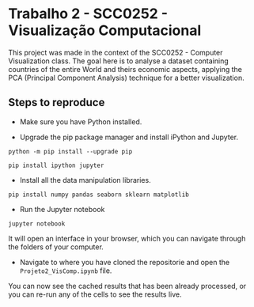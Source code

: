 # Trabalho 2 - SCC0252 - Visualização Computacional

This project was made in the context of the SCC0252 - Computer Visualization class. The goal here is to analyse a dataset containing countries of the entire World and theirs economic aspects, applying the PCA (Principal Component Analysis) technique for a better visualization.

## Steps to reproduce 

- Make sure you have Python installed.

- Upgrade the pip package manager and install iPython and Jupyter.

`python -m pip install --upgrade pip`

`pip install ipython jupyter`

- Install all the data manipulation libraries.

`pip install numpy pandas seaborn sklearn matplotlib`

- Run the Jupyter notebook

`jupyter notebook`

It will open an interface in your browser, which you can navigate through the folders of your computer.

- Navigate to where you have cloned the repositorie and open the `Projeto2_VisComp.ipynb` file.

You can now see the cached results that has been already processed, or you can re-run any of the cells to see the results live.
